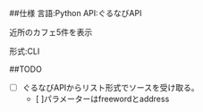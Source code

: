 ##仕様
言語:Python
API:ぐるなびAPI

近所のカフェ5件を表示

形式:CLI

##TODO

- [ ] ぐるなびAPIからリスト形式でソースを受け取る｡
    - [ ]パラメーターはfreewordとaddress
